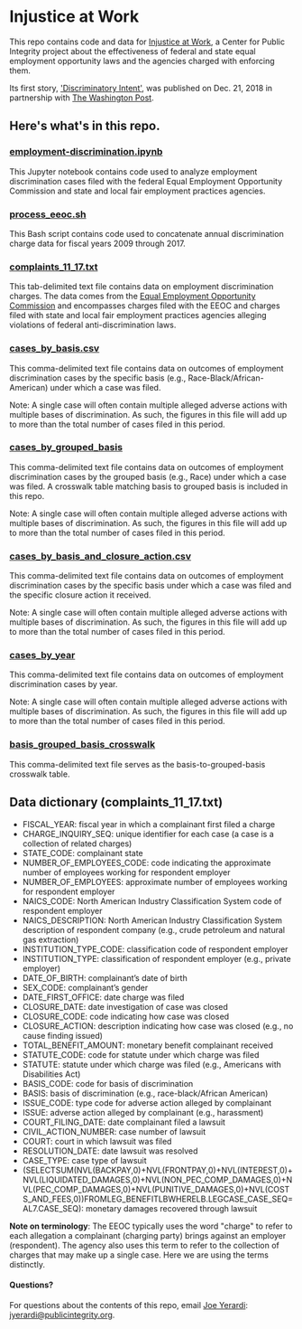 # Injustice at Work

This repo contains code and data for [Injustice at Work](https://publicintegrity.org/topics/workers-rights/workplace-inequities/injustice-at-work/), a Center for Public Integrity project about the effectiveness of federal and state equal employment opportunity laws and the agencies charged with enforcing them.

Its first story, ['Discriminatory Intent'](https://publicintegrity.org/workers-rights/workplace-inequities/injustice-at-work/workplace-discrimination-cases/), was published on Dec. 21, 2018 in partnership with [The Washington Post]().

## Here's what's in this repo.

### [employment-discrimination.ipynb](employment-discrimination.ipynb)
This Jupyter notebook contains code used to analyze employment discrimination cases filed with the federal Equal Employment Opportunity Commission and state and local fair employment practices agencies.

### [process_eeoc.sh](process_eeoc.sh)
This Bash script contains code used to concatenate annual discrimination charge data for fiscal years 2009 through 2017.

### [complaints_11_17.txt](data/complaints_11_17.txt)
This tab-delimited text file contains data on employment discrimination charges. The data comes from the [Equal Employment Opportunity Commission](https://www.eeoc.gov/) and encompasses charges filed with the EEOC and charges filed with state and local fair employment practices agencies alleging violations of federal anti-discrimination laws.

### [cases_by_basis.csv](data/cases_by_basis.csv)
This comma-delimited text file contains data on outcomes of employment discrimination cases by the specific basis (e.g., Race-Black/African-American) under which a case was filed.

Note: A single case will often contain multiple alleged adverse actions with multiple bases of discrimination. As such, the figures in this file will add up to more than the total number of cases filed in this period.

### [cases_by_grouped_basis](data/cases_by_grouped_basis.csv)
This comma-delimited text file contains data on outcomes of employment discrimination cases by the grouped basis (e.g., Race) under which a case was filed. A crosswalk table matching basis to grouped basis is included in this repo.

Note: A single case will often contain multiple alleged adverse actions with multiple bases of discrimination. As such, the figures in this file will add up to more than the total number of cases filed in this period.

### [cases_by_basis_and_closure_action.csv](data/cases_by_basis_and_closure_action.csv)
This comma-delimited text file contains data on outcomes of employment discrimination cases by the specific basis under which a case was filed and the specific closure action it received.

Note: A single case will often contain multiple alleged adverse actions with multiple bases of discrimination. As such, the figures in this file will add up to more than the total number of cases filed in this period.

### [cases_by_year](data/cases_by_year.csv)
This comma-delimited text file contains data on outcomes of employment discrimination cases by year.

Note: A single case will often contain multiple alleged adverse actions with multiple bases of discrimination. As such, the figures in this file will add up to more than the total number of cases filed in this period.

### [basis_grouped_basis_crosswalk](data/basis_grouped_basis_crosswalk.csv)
This comma-delimited text file serves as the basis-to-grouped-basis crosswalk table.

## Data dictionary (complaints_11_17.txt)

* FISCAL_YEAR: fiscal year in which a complainant first filed a charge
* CHARGE_INQUIRY_SEQ: unique identifier for each case (a case is a collection of related charges)
* STATE_CODE: complainant state
* NUMBER_OF_EMPLOYEES_CODE: code indicating the approximate number of employees working for respondent employer 
* NUMBER_OF_EMPLOYEES: approximate number of employees working for respondent employer
* NAICS_CODE: North American Industry Classification System code of respondent employer
* NAICS_DESCRIPTION: North American Industry Classification System description of respondent company (e.g., crude petroleum and natural gas extraction)
* INSTITUTION_TYPE_CODE: classification code of respondent employer
* INSTITUTION_TYPE: classification of respondent employer (e.g., private employer)
* DATE_OF_BIRTH: complainant’s date of birth
* SEX_CODE: complainant’s gender
* DATE_FIRST_OFFICE: date charge was filed
* CLOSURE_DATE: date investigation of case was closed
* CLOSURE_CODE: code indicating how case was closed
* CLOSURE_ACTION: description indicating how case was closed (e.g., no cause finding issued)
* TOTAL_BENEFIT_AMOUNT: monetary benefit complainant received
* STATUTE_CODE: code for statute under which charge was filed
* STATUTE: statute under which charge was filed (e.g., Americans with Disabilities Act)
* BASIS_CODE: code for basis of discrimination
* BASIS: basis of discrimination (e.g., race-black/African American)
* ISSUE_CODE: type code for adverse action alleged by complainant
* ISSUE: adverse action alleged by complainant (e.g., harassment)
* COURT_FILING_DATE: date complainant filed a lawsuit
* CIVIL_ACTION_NUMBER: case number of lawsuit
* COURT: court in which lawsuit was filed
* RESOLUTION_DATE: date lawsuit was resolved
* CASE_TYPE: case type of lawsuit
* (SELECTSUM(NVL(BACKPAY,0)+NVL(FRONTPAY,0)+NVL(INTEREST,0)+NVL(LIQUIDATED_DAMAGES,0)+NVL(NON_PEC_COMP_DAMAGES,0)+NVL(PEC_COMP_DAMAGES,0)+NVL(PUNITIVE_DAMAGES,0)+NVL(COSTS_AND_FEES,0))FROMLEG_BENEFITLBWHERELB.LEGCASE_CASE_SEQ=AL7.CASE_SEQ): monetary damages recovered through lawsuit

**Note on terminology**: The EEOC typically uses the word "charge" to refer to each allegation a complainant (charging party) brings against an employer (respondent). The agency also uses this term to refer to the collection of charges that may make up a single case. Here we are using the terms distinctly.

#### Questions?
For questions about the contents of this repo, email [Joe Yerardi](https://publicintegrity.org/author/joe-yerardi/): jyerardi@publicintegrity.org.
